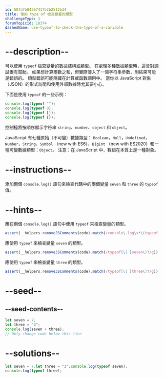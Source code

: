 ```yaml
---
id: 587d7b84367417b2b2512b34
title: 使用 type of 檢查變量的類型
challengeType: 1
forumTopicId: 18374
dashedName: use-typeof-to-check-the-type-of-a-variable
---
```


# --description--

可以使用 `typeof` 檢查變量的數據結構或類型。 在處理多種數據類型時，這會對調試很有幫助。 如果想計算兩數之和，但實際傳入了一個字符串參數，則結果可能是錯誤的。 類型錯誤可能隱藏在計算或函數調用中。 當你以 JavaScript 對象（JSON）的形式訪問和使用外部數據時尤其要小心。

下面是使用 `typeof` 的一些示例：

```js
console.log(typeof "");
console.log(typeof 0);
console.log(typeof []);
console.log(typeof {});
```

控制檯將按順序顯示字符串 `string`、`number`、`object` 和 `object`。

JavaScript 有七種原始（不可變）數據類型： `Boolean`，`Null`，`Undefined`，`Number`，`String`，`Symbol` （new with ES6），`BigInt` （new with ES2020）和一種可變數據類型：`Object`。 注意：在 JavaScript 中，數組在本質上是一種對象。

# --instructions--

添加兩個 `console.log()` 語句來檢查代碼中的兩個變量 `seven` 和 `three` 的 `typeof` 值。

# --hints--

應在兩個 `console.log()` 語句中使用 `typeof` 來檢查變量的類型。

```js
assert(__helpers.removeJSComments(code).match(/console\.log\s*\(typeof[\( ].*\)?\)/g).length == 2);
```

應使用 `typeof` 來檢查變量 `seven` 的類型。

```js
assert(__helpers.removeJSComments(code).match(/typeof[\( ]seven\)?/g));
```

應使用 `typeof` 來檢查變量 `three` 的類型。

```js
assert(__helpers.removeJSComments(code).match(/typeof[\( ]three\)?/g));
```

# --seed--

## --seed-contents--

```js
let seven = 7;
let three = "3";
console.log(seven + three);
// Only change code below this line
```

# --solutions--

```js
let seven = 7;let three = "3";console.log(typeof seven);
console.log(typeof three);
```

